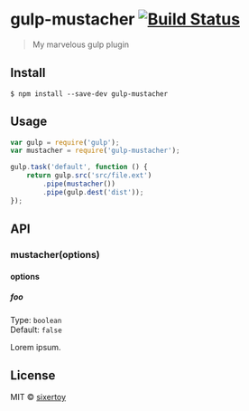 # gulp-mustacher [![Build Status](https://travis-ci.org/sixertoy/gulp-mustacher.svg?branch=master)](https://travis-ci.org/sixertoy/gulp-mustacher)

> My marvelous gulp plugin


## Install

```
$ npm install --save-dev gulp-mustacher
```


## Usage

```js
var gulp = require('gulp');
var mustacher = require('gulp-mustacher');

gulp.task('default', function () {
	return gulp.src('src/file.ext')
		.pipe(mustacher())
		.pipe(gulp.dest('dist'));
});
```


## API

### mustacher(options)

#### options

##### foo

Type: `boolean`  
Default: `false`

Lorem ipsum.


## License

MIT © [sixertoy](https://github.com/sixertoy)
